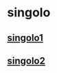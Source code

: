 # singolo
## [singolo1](https://dzinrai.github.io/singolo/singolo1.html)
## [singolo2](https://dzinrai.github.io/singolo/singolo2.html)
